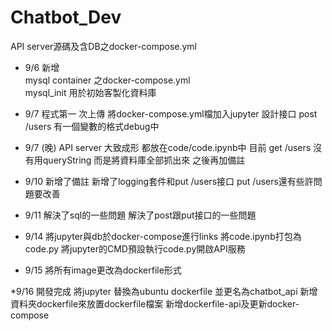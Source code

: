 # Chatbot_Dev
API server源碼及含DB之docker-compose.yml  
* 9/6 新增  
mysql container 之docker-compose.yml  
mysql_init 用於初始客製化資料庫

* 9/7 程式第一 次上傳
將docker-compose.yml檔加入jupyter
設計接口
post /users 有一個變數的格式debug中

* 9/7 (晚) API server 大致成形
都放在code/code.ipynb中
目前 get /users 沒有用queryString 而是將資料庫全部抓出來
之後再加備註

* 9/10 
新增了備註
新增了logging套件和put /users接口
put /users還有些許問題要改善

* 9/11
解決了sql的一些問題
解決了post跟put接口的一些問題


* 9/14
將jupyter與db於docker-compose進行links
將code.ipynb打包為code.py
將jupyter的CMD預設執行code.py開啟API服務

* 9/15
將所有image更改為dockerfile形式

*9/16
開發完成 將jupyter 替換為ubuntu dockerfile 並更名為chatbot_api
新增資料夾dockerfile來放置dockerfile檔案
新增dockerfile-api及更新docker-compose
